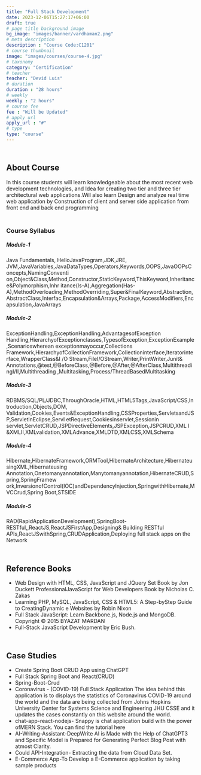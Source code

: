 ```yaml
---
title: "Full Stack Development"
date: 2023-12-06T15:27:17+06:00
draft: true
# page title background image
bg_image: "images/banner/vardhaman2.png"
# meta description
description : "Course Code:C1201"
# course thumbnail
image: "images/courses/course-4.jpg"
# taxonomy
category: "Certification"
# teacher
teacher: "Devid Luis"
# duration
duration : "28 hours"
# weekly
weekly : "2 hours"
# course fee
fee : "Will be Updated"
# apply url
apply_url : "#"
# type
type: "course"
---
```

## <br>About Course
In this course students will learn knowledgeable about the most recent web development 
technologies, and Idea for creating two tier and three tier architectural web applications.Will also 
learn Design and analyze real time web application by Construction of client and server side 
application from front end and back end programming

### <br>Course Syllabus
##### Module-1
Java Fundamentals, HelloJavaProgram,JDK,JRE, 
JVM,JavaVariables,JavaDataTypes,Operators,Keywords,OOPS,JavaOOPsConcepts,NamingConventi
on,Object&Class,Method,Constructor,StaticKeyword,ThisKeyword,Inheritance&Polymorphism,Inhr
itance(Is-A),Aggregation(Has-A),MethodOverloading,MethodOverriding,Super&FinalKeyword,Abstraction,AbstractClass,Interfac,Encapsulation&Arrays,Package,AccessModifiers,Encapsulation,JavaArrays
##### Module-2
ExceptionHandling,ExceptionHandling,AdvantagesofException 
Handling,HierarchyofExceptionclasses,TypesofException,ExceptionExample,Scenarioswherean 
exceptionmayoccur,Collections 
Framework,HierarchyofCollectionFramework,Collectioninterface,Iteratorinterface,WrapperClass&I
/O Stream,FileI/OStream,Writer,PrintWriter,Junit& 
Annotations,@test,@BeforeClass,@Before,@After,@AfterClass,MultithreadingI/II,Multithreading
,Multitasking,Process/ThreadBasedMultitasking
##### Module-3
RDBMS/SQL/PL/JDBC,ThroughOracle,HTML,HTML5Tags,JavaScript/CSS,Introduction,Objects,DOM,
Validation,Cookies,Events&ExceptionHandling,CSSProperties,ServletsandJSP,ServletinEclipse,Servl
etRequest,Cookiesinservlet,Sessionin 
servlet,ServletCRUD,JSPDirectiveElements,JSPException,JSPCRUD,XML I 
&XMLII,XMLvalidation,XMLAdvance,XMLDTD,XMLCSS,XMLSchema
##### Module-4
Hibernate,HibernateFramework,ORMTool,HibernateArchitecture,HibernateusingXML,Hibernateusing 
Annotation,Onetomanyannotation,Manytomanyannotation,HibernateCRUD,Spring,SpringFramew
ork,InversionofControl(IOC)andDependencyInjection,SpringwithHibernate,MVCCrud,Spring 
Boot,STSIDE
##### Module-5
RAD(RapidApplicationDevelopment),SpringBoot-RESTful,,ReactJS,ReactJSFirstApp,Designing&
Building RESTful APIs,ReactJSwithSpring,CRUDApplication,Deploying full stack apps on the 
Network

## <br> Reference Books
* Web Design with HTML, CSS, JavaScript and JQuery Set Book by Jon Duckett ProfessionalJavaScript
for Web Developers Book by Nicholas C. Zakas
* Learning PHP, MySQL, JavaScript, CSS & HTML5: A Step-byStep Guide to CreatingDynamic e
Websites by Robin Nixon
* Full Stack JavaScript: Learn Backbone.js, Node.js and MongoDB. Copyright © 2015 BYAZAT 
MARDAN
* Full-Stack JavaScript Development by Eric Bush.
  
## <br> Case Studies
* Create Spring Boot CRUD App using ChatGPT
* Full Stack Spring Boot and React(CRUD)
* Spring-Boot-Crud
* Coronavirus - (COVID-19) Full Stack Application
The idea behind this application is to displays the statistics of Coronavirus COVID-19 around the 
world and the data are being collected from Johns Hopkins University Center for Systems 
Science and Engineering JHU CSSE and it updates the cases constantly on this website around 
the world.
* chat-app-react-nodejs- Snappy is chat application build with the power ofMERN Stack. You can find 
the tutorial here
* AI-Writing-Assistant-DeepWrite AI is Made with the Help of ChatGPT3 and Specific Model is Prepared 
for Generating Perfect Blog Post with atmost Clarity.
* Could API-Integration- Extracting the data from Cloud Data Set.
* E-Commerce App-To Develop a E-Commerce application by taking sample products
